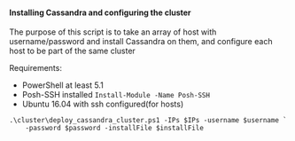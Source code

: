 #### Installing Cassandra and configuring the cluster

The purpose of this script is to take an array of host with username/password
and install Cassandra on them, and configure each host to be part of the same
cluster


Requirements:
* PowerShell at least 5.1
* Posh-SSH installed ```Install-Module -Name Posh-SSH```
* Ubuntu 16.04 with ssh configured(for hosts)

```
.\cluster\deploy_cassandra_cluster.ps1 -IPs $IPs -username $username `
    -password $password -installFile $installFile
```
